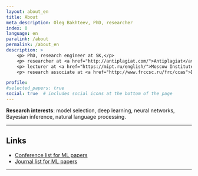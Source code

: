 ```yaml
---
layout: about_en
title: About
meta_description: Oleg Bakhteev, PhD, researcher
index: 0
language: en
paralink: /about
permalink: /about_en
description: >
    <p> PhD, research engineer at SK,</p>
    <p> researcher at <a href="http://antiplagiat.com/">Antiplagiat</a>,</p>
    <p> lecturer at <a href="https://mipt.ru/english/">Moscow Institute of Physics and Technology</a>,</p>
    <p> research associate at <a href="http://www.frccsc.ru/frc/ccas">Dorodnicyn Computing Center, Federal Research Center "Computer Science and Control" of the Russian Academy of Sciences</a>.</p>

profile:
#selected_papers: true
social: true  # includes social icons at the bottom of the page
---
```


**Research interests**: model selection, deep learning, neural networks, Bayesian inference, natural language processing.

---

## Links
* [Conference list for ML papers](https://tinyurl.com/bahleg-conf)
* [Journal list for ML papers](https://tinyurl.com/bahleg-journals)

---
